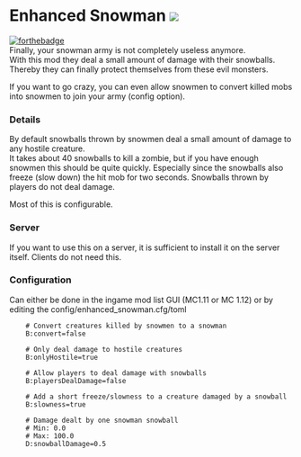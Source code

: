 Enhanced Snowman [![](http://cf.way2muchnoise.eu/versions/enhancedsnowman.svg)](https://minecraft.curseforge.com/projects/enhancedsnowman)
============================================
[![forthebadge](http://forthebadge.com/images/badges/made-with-crayons.svg)](https://maxanier.de)  
Finally, your snowman army is not completely useless anymore.  
With this mod they deal a small amount of damage with their snowballs.  
Thereby they can finally protect themselves from these evil monsters.  

If you want to go crazy, you can even allow snowmen to convert killed mobs into snowmen to join your army (config option).

### Details
By default snowballs thrown by snowmen deal a small amount of damage to any hostile creature.  
It takes about 40 snowballs to kill a zombie, but if you have enough snowmen this should be quite quickly.
Especially since the snowballs also freeze (slow down) the hit mob for two seconds.
Snowballs thrown by players do not deal damage. 

Most of this is configurable.

### Server
If you want to use this on a server, it is sufficient to install it on the server itself. Clients do not need this.

### Configuration
Can either be done in the ingame mod list GUI (MC1.11 or MC 1.12) or by editing the config/enhanced_snowman.cfg/toml

```
    # Convert creatures killed by snowmen to a snowman
    B:convert=false

    # Only deal damage to hostile creatures
    B:onlyHostile=true

    # Allow players to deal damage with snowballs
    B:playersDealDamage=false

    # Add a short freeze/slowness to a creature damaged by a snowball
    B:slowness=true

    # Damage dealt by one snowman snowball
    # Min: 0.0
    # Max: 100.0
    D:snowballDamage=0.5
```
